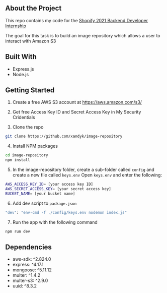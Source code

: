 ## About the Project

This repo contains my code for the [Shopify 2021 Backend Developer Internship](https://jobs.smartrecruiters.com/ni/Shopify/1529b84e-da5f-49d4-b408-09f0050732be-backend-developer-intern-remote-summer-2021)

The goal for this task is to build an image repository which allows a user to interact with Amazon S3

## Built With

* Express.js
* Node.js


## Getting Started

1. Create a free AWS S3 account at https://aws.amazon.com/s3/

2. Get free Access Key ID and Secret Access Key in My Security Cridentials

3. Clone the repo
```sh
git clone https://github.com/xandyk/image-repository
```

4. Install NPM packages
```sh
cd image-repository
npm install
```

5. In the image-repository folder, create a sub-folder called `config` and create a new file called `keys.env`
   Open `keys.env` and enter the following:
 ```sh
 AWS_ACCESS_KEY_ID= [your access key ID]
 AWS_SECRET_ACCESS_KEY= [your secret access key]
 BUCKET_NAME= [your bucket name]
 ```

6. Add dev script to `package.json`
```sh
"dev": "env-cmd -f ./config/keys.env nodemon index.js" 
```

7. Run the app with the following command
```sh
npm run dev
```

## Dependencies
   * aws-sdk: ^2.824.0
   * express: ^4.17.1
   * mongoose: ^5.11.12
   * multer: ^1.4.2
   * multer-s3: ^2.9.0
   * uuid: ^8.3.2
